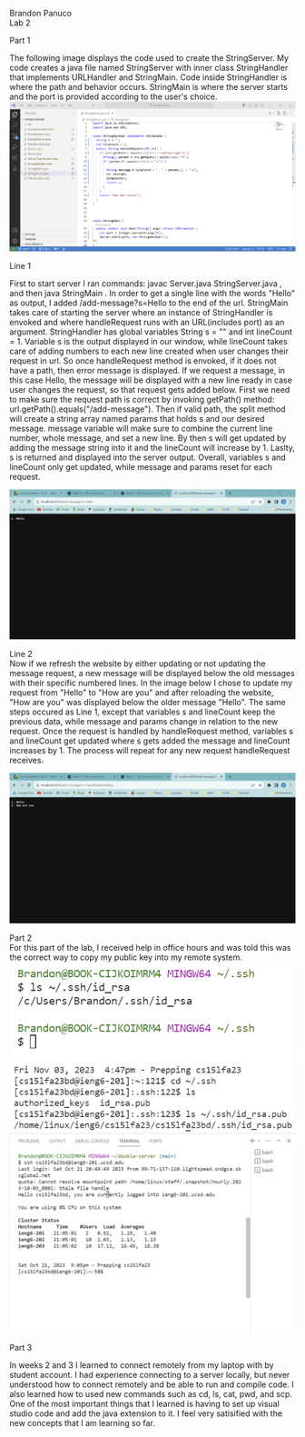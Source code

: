 Brandon Panuco<br>
Lab 2<br>

Part 1<br>

The following image displays the code used to create the StringServer. My code creates a java file named StringServer with inner class StringHandler that implements 
URLHandler and StringMain. Code inside StringHandler is where the path and behavior occurs. StringMain is where the server starts and the port is provided according
to the user's choice.<br>
![Image](myCode.png)<br>

Line 1<br>

First to start server I ran commands: javac Server.java StringServer.java , and then java StringMain <Port>. In order to get a single line with the words "Hello" as 
output, I added /add-message?s=Hello to the end of the url. StringMain takes care of starting the server where an instance of StringHandler is envoked and where handleRequest
runs with an URL(includes port) as an argument. StringHandler has global variables String s = "" and int lineCount = 1. Variable s is the output displayed in our window, while 
lineCount takes care of adding numbers to each new line created when user changes their request in url. So once handleRequest method is envoked, if it does not have a path, 
then error message is displayed. If we request a message, in this case Hello, the message will be displayed with a new line ready in case user changes the request, so that request 
gets added below. First we need to make sure the request path is correct by invoking getPath() method: url.getPath().equals("/add-message"). Then if valid path, the split method 
will create a string array named params that holds s and our desired message. message variable will make sure to combine the current line number, whole message, and set a new line.
By then s will get updated by adding the message string into it and the lineCount will increase by 1. Laslty, s is returned and displayed into the server output. Overall, 
variables s and lineCount only get updated, while message and params reset for each request.<br>

![Image](helloMessage.png)<br>

Line 2 <br>
Now if we refresh the website by either updating or not updating the message request, a new message will be displayed below the old messages with their specific numbered lines.
In the image below I chose to update my request from "Hello" to "How are you" and after reloading the website, "How are you" was displayed below the older message "Hello". The
same steps occured as Line 1, except that variables s and lineCount keep the previous data, while message and params change in relation to the new request. Once the request is 
handled by handleRequest method, variables s and lineCount get updated where s gets added the message and lineCount increases by 1. The process will repeat for any new request 
handleRequest receives.

![Image](howAreYouMessage.png)<br>

Part 2<br>
For this part of the lab, I received help in office hours and was told this was the correct way to copy my public key into my remote system.
![Image](id_rsa_local.png)<br>
![Image](id_rsa.pub_local.png)<br>
![Image](sshNoPassword.png)<br>

Part 3 <br>

In weeks 2 and 3 I learned to connect remotely from my laptop with by student account. I had experience connecting to a server locally, but never understood how to connect remotely
and be able to run and compile code. I also learned how to used new commands such as cd, ls, cat, pwd, and scp. One of the most important things that I learned is having to set up
visual studio code and add the java extension to it. I feel very satisified with the new concepts that I am learning so far.
